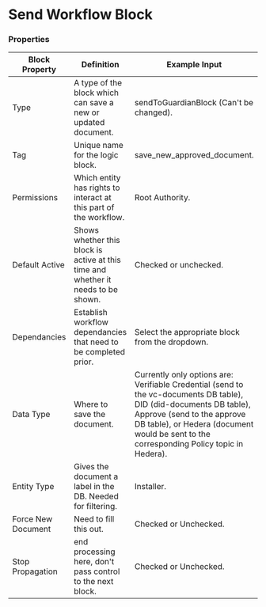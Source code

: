# Send Workflow Block

### Properties

| Block Property     | Definition                                                                        | Example Input                                                                                                                                                                                                                                |
| ------------------ | --------------------------------------------------------------------------------- | -------------------------------------------------------------------------------------------------------------------------------------------------------------------------------------------------------------------------------------------- |
| Type               | A type of the block which can save a new or updated document.                     | sendToGuardianBlock (Can't be changed).                                                                                                                                                                                                      |
| Tag                | Unique name for the logic block.                                                  | save\_new\_approved\_document.                                                                                                                                                                                                               |
| Permissions        | Which entity has rights to interact at this part of the workflow.                 | Root Authority.                                                                                                                                                                                                                              |
| Default Active     | Shows whether this block is active at this time and whether it needs to be shown. | Checked or unchecked.                                                                                                                                                                                                                        |
| Dependancies       | Establish workflow dependancies that need to be completed prior.                  | Select the appropriate block from the dropdown.                                                                                                                                                                                              |
| Data Type          | Where to save the document.                                                       | Currently only options are: Verifiable Credential (send to the vc-documents DB table), DID (did-documents DB table), Approve (send to the approve DB table), or Hedera (document would be sent to the corresponding Policy topic in Hedera). |
| Entity Type        | Gives the document a label in the DB. Needed for filtering.                       | Installer.                                                                                                                                                                                                                                   |
| Force New Document | Need to fill this out.                                                            | Checked or Unchecked.                                                                                                                                                                                                                        |
| Stop Propagation   | end processing here, don't pass control to the next block.                        | Checked or Unchecked.                                                                                                                                                                                                                        |
